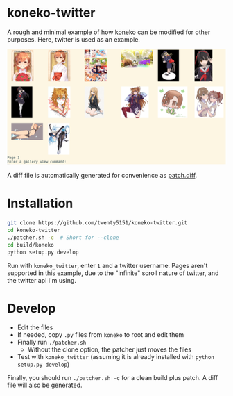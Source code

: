# koneko-twitter

A rough and minimal example of how [koneko](https://github.com/twenty5151/koneko) can be modified for other purposes. Here, twitter is used as an example.

![preview](preview.png)

A diff file is automatically generated for convenience as [patch.diff](patch.diff).

# Installation

```sh
git clone https://github.com/twenty5151/koneko-twitter.git
cd koneko-twitter
./patcher.sh -c  # Short for --clone
cd build/koneko
python setup.py develop
```

Run with `koneko_twitter`, enter `1` and a twitter username. Pages aren't supported in this example, due to the "infinite" scroll nature of twitter, and the twitter api I'm using.

# Develop

* Edit the files
* If needed, copy `.py` files from `koneko` to root and edit them
* Finally run `./patcher.sh`
    * Without the clone option, the patcher just moves the files
* Test with `koneko_twitter` (assuming it is already installed with `python setup.py develop`)

Finally, you should run `./patcher.sh -c` for a clean build plus patch. A diff file will also be generated.

